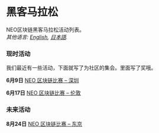 # 黑客马拉松

NEO区块链黑客马拉松活动列表。<br>*其他语言: [English](README.md), [日本語](README.jp.md).*

### 现时活动

我们最近有一些活动，下面就写了为社区的集会。里面写了奖哦。

**6月9日** [NEO 区块链比赛 – 深圳](6.09%20NEO%20Blockchain%20Challenge%20-%20Shenzhen.md)

**6月17日** [NEO 区块链比赛 – 伦敦](6.17%20NEO%20Blockchain%20Challenge%20-%20London.md)



### 未来活动

**8月24日** [NEO 区块链比赛 – 东京](8.24%20NEO%20Blockchain%20Challenge%20-%20Tokyo.md)